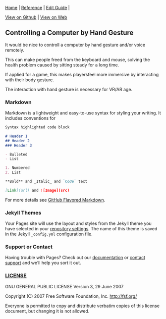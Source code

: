 [Home](https://whatifif.github.io/handgesture/) | 
[Reference](/reference.md) | 
[Edit Guide](/editguide.md) | 

[View on Github](https://github.com/whatifif/handgesture/) | 
[View on Web](https://whatifif.github.io/handgesture/)

## Controlling a Computer by Hand Gesture

It would be nice to controll a computer by hand gesture and/or voice remotely. 

This can make people freed from the keyboard and mouse, solving the health problem caused by sitting steady for a long time.

If applied for a game, this makes playersfeel more immersive by interacting with their body gesture.

The interaction with hand gesture is necessary for VR/AR age.

### Markdown

Markdown is a lightweight and easy-to-use syntax for styling your writing. It includes conventions for

```markdown
Syntax highlighted code block

# Header 1
## Header 2
### Header 3

- Bulleted
- List

1. Numbered
2. List

**Bold** and _Italic_ and `Code` text

[Link](url) and ![Image](src)
```

For more details see [GitHub Flavored Markdown](https://guides.github.com/features/mastering-markdown/).

### Jekyll Themes

Your Pages site will use the layout and styles from the Jekyll theme you have selected in your [repository settings](https://github.com/whatifif/handgesture/settings). The name of this theme is saved in the Jekyll `_config.yml` configuration file.

### Support or Contact

Having trouble with Pages? Check out our [documentation](https://help.github.com/categories/github-pages-basics/) or [contact support](https://github.com/contact) and we’ll help you sort it out.

### [LICENSE](/LICENSE)
GNU GENERAL PUBLIC LICENSE Version 3, 29 June 2007

Copyright (C) 2007 Free Software Foundation, Inc. <http://fsf.org/>
 
 Everyone is permitted to copy and distribute verbatim copies
 of this license document, but changing it is not allowed.
